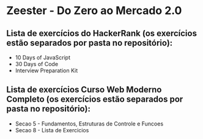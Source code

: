 # Zeester - Do Zero ao Mercado 2.0

## Lista de exercícios do HackerRank (os exercícios estão separados por pasta no repositório):

- 10 Days of JavaScript
- 30 Days of Code
- Interview Preparation Kit

## Lista de exercícios Curso Web Moderno Completo (os exercícios estão separados por pasta no repositório):

- Secao 5 -  Fundamentos, Estruturas de Controle e Funcoes
- Secao 8 - Lista de Exercicios
